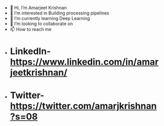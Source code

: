 - 👋 Hi, I’m Amarjeet Krishnan
- 👀 I’m interested in Building processing pipelines
- 🌱 I’m currently learning Deep Learning
- 💞️ I’m looking to collaborate on 
- 📫 How to reach me 
- # LinkedIn- https://www.linkedin.com/in/amarjeetkrishnan/
- # Twitter- https://twitter.com/amarjkrishnan?s=08

